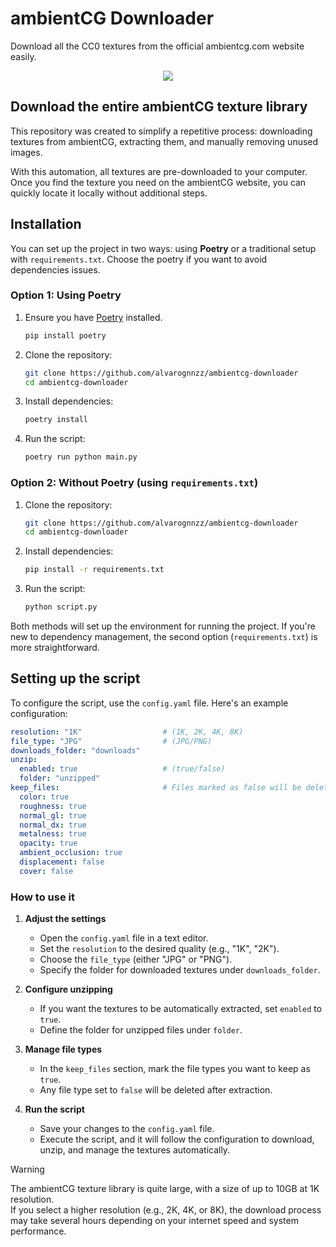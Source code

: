 # ambientCG Downloader

Download all the CC0 textures from the official ambientcg.com website easily.

<p align="center">
  <img src="https://github.com/user-attachments/assets/0efce479-5cbe-4ed1-9805-818c18b6a151" />
</p>

## Download the entire ambientCG texture library
This repository was created to simplify a repetitive process: downloading textures from ambientCG, extracting them, and manually removing unused images.

With this automation, all textures are pre-downloaded to your computer. Once you find the texture you need on the ambientCG website, you can quickly locate it locally without additional steps.

## Installation  

You can set up the project in two ways: using **Poetry** or a traditional setup with `requirements.txt`. Choose the poetry if you want to avoid dependencies issues.  

### Option 1: Using Poetry  
1. Ensure you have [Poetry](https://python-poetry.org/) installed.  
   ```bash
   pip install poetry
   ```
2. Clone the repository:  
   ```bash
   git clone https://github.com/alvarognnzz/ambientcg-downloader
   cd ambientcg-downloader
   ```
3. Install dependencies:  
   ```bash
   poetry install
   ```
4. Run the script:  
   ```bash
   poetry run python main.py
   ```

### Option 2: Without Poetry (using `requirements.txt`)  
1. Clone the repository:  
   ```bash
   git clone https://github.com/alvarognnzz/ambientcg-downloader
   cd ambientcg-downloader
   ```
2. Install dependencies:  
   ```bash
   pip install -r requirements.txt
   ```
3. Run the script:  
   ```bash
   python script.py
   ```

Both methods will set up the environment for running the project. If you're new to dependency management, the second option (`requirements.txt`) is more straightforward.

## Setting up the script  

To configure the script, use the `config.yaml` file. Here's an example configuration:  

```yaml
resolution: "1K"                  # (1K, 2K, 4K, 8K)
file_type: "JPG"                  # (JPG/PNG)
downloads_folder: "downloads"
unzip: 
  enabled: true                   # (true/false)
  folder: "unzipped"
keep_files:                       # Files marked as false will be deleted
  color: true
  roughness: true
  normal_gl: true
  normal_dx: true
  metalness: true
  opacity: true
  ambient_occlusion: true
  displacement: false
  cover: false
```

### How to use it  

1. **Adjust the settings**  
   - Open the `config.yaml` file in a text editor.  
   - Set the `resolution` to the desired quality (e.g., "1K", "2K").  
   - Choose the `file_type` (either "JPG" or "PNG").  
   - Specify the folder for downloaded textures under `downloads_folder`.  

2. **Configure unzipping**  
   - If you want the textures to be automatically extracted, set `enabled` to `true`.  
   - Define the folder for unzipped files under `folder`.  

3. **Manage file types**  
   - In the `keep_files` section, mark the file types you want to keep as `true`.  
   - Any file type set to `false` will be deleted after extraction.  

4. **Run the script**  
   - Save your changes to the `config.yaml` file.  
   - Execute the script, and it will follow the configuration to download, unzip, and manage the textures automatically.

> [!WARNING]  
> The ambientCG texture library is quite large, with a size of up to 10GB at 1K resolution.  
> If you select a higher resolution (e.g., 2K, 4K, or 8K), the download process may take several hours depending on your internet speed and system performance.
